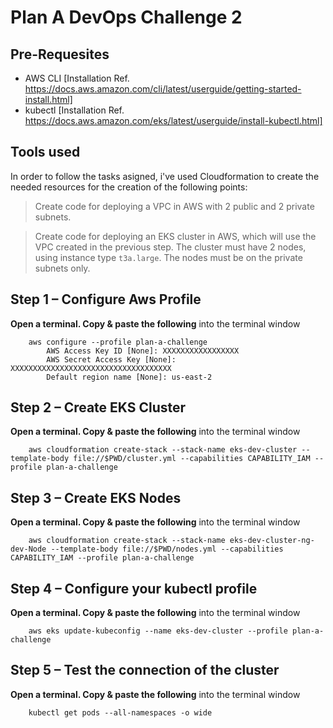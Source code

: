 # Plan A DevOps Challenge 2

## Pre-Requesites

* AWS CLI [Installation Ref. https://docs.aws.amazon.com/cli/latest/userguide/getting-started-install.html]  
* kubectl [Installation Ref. https://docs.aws.amazon.com/eks/latest/userguide/install-kubectl.html]

## Tools used

In order to follow the tasks asigned, i've used Cloudformation to create the needed resources for the creation of the following points:


> Create code for deploying a VPC in AWS with 2 public and 2 private subnets.

> Create code for deploying an EKS cluster in AWS, which will use the VPC created in the previous step. The cluster must have 2 nodes, using instance type `t3a.large`. The nodes must be on the private subnets only.

## Step 1 – Configure Aws Profile

**Open a terminal. Copy & paste the following** into the terminal window

```
	aws configure --profile plan-a-challenge
		AWS Access Key ID [None]: XXXXXXXXXXXXXXXXX
		AWS Secret Access Key [None]: XXXXXXXXXXXXXXXXXXXXXXXXXXXXXXXXXXXX
		Default region name [None]: us-east-2

```

## Step 2 – Create EKS Cluster 

**Open a terminal. Copy & paste the following** into the terminal window

```	
	aws cloudformation create-stack --stack-name eks-dev-cluster --template-body file://$PWD/cluster.yml --capabilities CAPABILITY_IAM --profile plan-a-challenge

```
## Step 3 – Create EKS Nodes 

**Open a terminal. Copy & paste the following** into the terminal window

```	
	aws cloudformation create-stack --stack-name eks-dev-cluster-ng-dev-Node --template-body file://$PWD/nodes.yml --capabilities CAPABILITY_IAM --profile plan-a-challenge

```
## Step 4 – Configure your kubectl profile

**Open a terminal. Copy & paste the following** into the terminal window

```
	aws eks update-kubeconfig --name eks-dev-cluster --profile plan-a-challenge

```
## Step 5 – Test the connection of the cluster

**Open a terminal. Copy & paste the following** into the terminal window

```
	kubectl get pods --all-namespaces -o wide

```

